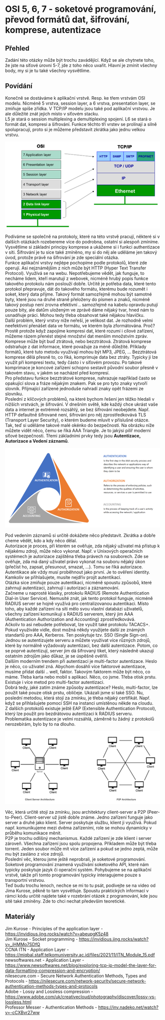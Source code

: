 OSI 5, 6, 7 - soketové programování, převod formátů dat, šifrování, komprese, autentizace
===

Přehled
---

Zadání této otázky může být trochu zavádějící. Když se ale chytnete toho, že jste na síťové úrovni 5-7, jde z toho něco uvařit. Hlavní je zmínit všechny body, my si je tu také všechny vysvětlíme.     

Povídání
---
Konečně se dostáváme k aplikační vrstvě. Resp. ke třem vrstvám OSI modelu. Nicméně 5 vrstva, session layer, a 6 vrstva, presentation layer, se zmiňuje spíše zřídka. V TCP/IP modelu jsou také pod aplikační vrstvou. Je ale důležité znát jejich místo v síťovém stacku.       
L5 je stará o session multiplexing a demultiplexing spojení. L6 se stará o formát dat, kompresi a šifrování. Funkce těchto tří vrstev se prolínají a silně spolupracují, proto si je můžeme představit zkrátka jako jednu velkou vrstvu.

![OSI Application Layer](osi_application_layer.jpg)

Podíváme se společně na protokoly, které na této vrstvě pracují, některé si v dalších otázkách rozebereme více do podrobna, ostatní si alespoň zmíníme. Vysvětlíme si základní principy komprese a ukážeme si i funkci authentizace v síti. Šifrování je tu sice také zmíněno, my si do něj ale uděláme jen takový úvod, protože právě na šifrování je zde speciální otázka.        
Funkce aplikační vrstvy nejlépe pochopíme podle protokolů, které zde operují. Asi nejznámějším z nich může být HTTP (Hyper Text Transfer Protocol). Využívá se na webu. Nepotřebujeme vědět, jak funguje, to necháme lidem, kteří marutují z webovek, nicméně hrubý popis funkce takového protokolu nám poslouží dobře. Určitě je potřeba data, které tento protokol přepravuje, dát do takového formátu, kterému bude rozumět i soket, který data přijme. Takový formát samozřejmě mohou být samotné byty, které jsou na druhé straně přeloženy do písmen a znaků, nicméně takový postup není zrovna efektivní .. samozřejmě na kabelu opravdu putují pouze bity, ale datům uloženým ve zprávě dáme nějaký tvar, hned nám to usnadňuje práci. Mohou tedy třeba obsahovat také nějakou hlavičku.            
Další problém, který vrstvy níže neřeší, je velikost dat. Je rozhodně velmi neefektivní přenášet data ve formátu, ve kterém byla zformátována. Proč? Prostě protože když zapojíme kompresi dat, které rozumí i cílové zařízení, můžeme rázem přenést stejné množství dat menším množstvím zpráv.            
Komprese může být buď ztrátová, nebo bezztrátová. Ztrátová komprese odstraňuje z dat informace, které považuje za méně důležité. Příklady formátů, které tuto metodu využívají mohou být MP3, JPEG, ... Bezztrátová komprese dělá přesně to, co říká, komprimuje data bez ztráty. Typicky ji lze využít při kompresi textu, tedy částo i v síťovém provozu. Po takové komprimace je koncové zařízení schopno sestavit původní soubor přesně v takovém stavu, v jakém se nacházel před kompresí.         
Pro představu funkce bezztrátové komprese, nahrazuje například často se opakující slova a fráze nějakým znakem. Pak se pro tyto znaky vytvoří slovník. Přijmající zařízené jednoduše nahradí znaky opět frázemi ze slovníku.                 
Poslední z klíčových problémů, na které bychom řešení jen těžko hledali v nižších vrstvách, je šifrování. V dnešním světě, kde každý chce ukrást vaše data a internet je extrémně rozsáhlý, se bez šifrování neobejdete. Např. HTTP defaultně šifrované není, šifrování pro něj zprostředkovává TLS (Transport Layer Security), o kterém budeme mluvit v příslušné otázce.          
Tak, teď si uděláme takové malé okénko do bezpečnosti. Na obrázku níže můžete vidět něco, čemu se říká AAA Triangle. Je to jakýsi pilíř moderní síťové bezpečnosti. Třemi základními prvky tedy jsou **Autentizace, Autorizace a Vedení záznamů**.         

![AAA Triangle](aaa_triangle.png)

Pod vedením záznamů si určitě dokážete něco představit. Zkrátka a dobře cheme vědět, kdo a kdy něco dělal.          
Autorizace je proces, při kterém se ověřuje, zda nějaký uživatel má přístup k nějakému zdroji, může něco vykonat. Např. v Unixových operačních systémech je autorizace zajištěna třeba právech na souborech. Zde se ověřuje, zda má daný uživatel právo vykonat na souboru nějaký úkon (přečíst ho, zapsat, přesunout, smazat, ...). Tomu se říká autorizace.           
Autentikace ale vždy musí proběhnout jako první. Je to ověření identity. Kamkoliv se přihlašujete, musíte nejdřív projít autentikací.           
Otázka sice zmiňuje pouze autentikaci, nicméně spoustu způsobů, které zahrnují autentizaci, zahrnují i autorizaci a záznamování.                
Začneme u naprosté klasiky, protokolu RADIUS (Remote Authentication Dial-in User Service). Nemusíté znát, jak tento protokol funguje, nicméně RADIUS server se hojně využívá pro centralizovanou autentikaci. Místo toho, aby každé zařízení na síti mělo svou vlastní databázi uživatelů, všechny zařízení komunikují s RADIUS serverem, který jim AAA (Authentication Authorization and Accounting) zprostředkovává.          
Ačkoliv to asi nebudete potřebovat, lze využít také protokolu TACACS+.          
Pokud využíváte vidle, dost možná někdy využijete další ze známých standartů pro AAA, Kerberos. Ten poskytuje tzv. SSO (Single Sign-on). Jednou se autentizujete serveru a můžete využívat více různých zdrojů, které by normálně vyžadovaly autentizaci, bez další autentizace. Potom, co se poprvé autentizují, server jim dá šifrovaný tiket, který následně ukazují ostatním zdrojům jako důkaz, je se úspěšně ověřili.             
Dalším moderním trendem při autentizaci je multi-factor autentizace. Heslo je něco, co uživatel zná. Abychom dosáhli více faktorové autentizace, musíme přidat další .. well, faktor. Takovým faktorem může být něco, co máme. Třeba karta nebo mobil s aplikací. Něco, co jsme. Třeba otisk prstu. Existuje i více metod pro multi-factor autentizaci.         
Dobrá tedy, jaké zatím známe způsoby autentizace? Heslo, multi-factor, lze použít také pouze otisk prstu, obličeje. Ukázali jsme si také SSO. Nu, poslední metodou, která stojí za zmínku, je třeba nějaký certifikát. Např. když se přihlašujete pomocí SSH na instanci umístěnou někde na cloudu.         
Z dalších protokolů existuje ještě EAP (Extensible Authentication Protocol), který lze použít pro bezdrátovou autentizaci k RADIUS serveru.         
Problematika autentizace je velmi rozsáhlá, záměrně tu žádný z protokolů nerozebírám, bylo by to na dlouho.         

![Peer-To-Peer and Client-Server](peer_to_peer_client_server.png)

Věc, která určitě stojí za zmínku, jsou architektury client-server a P2P (Peer-to-Peer). Client-server už jistě dobře známe. Jedno zařízení funguje jako server a druhé jako klient. Server poskytuje službu, klient ji využívá. Pokud např. komunikujeme mezi dvěma zařízeními, role se mohou dynamicky v průběhu komunikace měnit.                            
P2P je trochu odlišný mechanismus. Každé zařízení je zde klient i server zároveň. Všechna zařízení jsou spolu propojena. Příkladem může být třeba torrent. Jeden soubor může mít více zařízení a pokud se jedno zeptá, může mu být zasláno z více zdrojů.               
Poslední věc, kterou jsme ještě neprobrali, je soketové programování. Soketové programování znamená využívání soketového API, které nám typicky poskytuje jazyk či operační systém. Pohybujeme se na aplikační vrstvě, takže při tomto programování typicky interagujeme pouze s transportní vrstvou.       
Teď budu trochu lenoch, nechce se mi to tu psát, podívejte se na video od Jima Kurose, pěkně to tam vysvětluje. Spoustu praktických informací v rámci kódu určitě najdete také v rozebrání otázek z programování, kde jsou sítě také zmíněny. Zde to chci nechat především teoretické.   

Materiály
---
Jim Kurose - Principles of the application layer - https://invidious.jing.rocks/watch?v=abeupgK5z48         
Jim Kurose - Socket programming - https://invidious.jing.rocks/watch?v=_iHMMo7SDfQ      
CCNA ITN - Application Layer - https://miqbal.staff.telkomuniversity.ac.id/files/2021/11/ITN_Module_15.pdf          
newsoftwares.net - Application Layer - https://www.newsoftwares.net/blog/exploring-tcp-ip-model-the-layer-for-data-formatting-compression-and-encryption/       
nilesecure.com - Secure Network Authentication Methods, Types and Protocols - https://nilesecure.com/network-security/secure-network-authentication-methods-types-and-protocols         
Adobe - Lossy and Lossless compression - https://www.adobe.com/uk/creativecloud/photography/discover/lossy-vs-lossless.html             
Professor Messer - Authentication Methods - https://inv.nadeko.net/watch?v=-cCXBvr27ww

